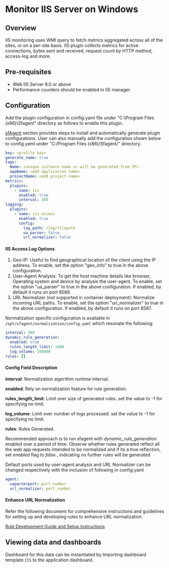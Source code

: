 # Monitor IIS Server on Windows

## Overview

IIS monitoring uses WMI query to fetch metrics aggregated across all of the sites, or on a per-site basis. IIS plugin collects metrics for active connections, bytes sent and received, request count by HTTP method, access-log and more.

## Pre-requisites

- Web IIS Server 8.0 or above 
- Performance counters should be enabled in IIS manager

## Configuration

Add the plugin configuration in config.yaml file under "C:\Program Files (x86)\Sfagent\" directory as follows to enable this plugin.

[sfAgent](/docs/selfhosted-lite/Quick_Start/getting_started#sfagent) section provides steps to install and automatically generate plugin configurations. User can also manually add the configuration shown below to config.yaml under "C:/Program Files (x86)/Sfagent/" directory.

```yaml
key: <profile key> 
generate_name: true 
tags: 
  Name: <unique instance name or will be generated from IP> 
  appName: <add application name> 
  projectName: <add project name> 
metrics: 
  plugins: 
    - name: iis 
      enabled: true 
      interval: 300
logging: 
  plugins: 
    - name: iis-access 
      enabled: true 
      config: 
        log_path: /log/filepath 
        ua_parser: false
        url_normalizer: false  

```

#### IIS Access Log Options

1. Geo-IP: Useful to find geographical location of the client using the IP address. To enable, set the option "geo_info" to true in the above configuration.
2. User-Agent Analysis: To get the host machine details like browser, Operating system and device by analysis the user-agent. To enable, set the option "ua_parser" to true in the above configuration. If enabled, by default it runs on port 8586.
3. URL Normalizer (not supported in container deployment): Normalize incoming URL paths. To enable, set the option "url_normalizer" to true in the above configuration. If enabled, by default it runs on port 8587. 

Normalization specific configuration is available in `/opt/sfagent/normalization/config.yaml` which resonate the following:

``` yaml
interval: 300
dynamic_rule_generation:
  enabled: true
  rules_length_limit: 1000 
  log_volume: 100000
rules: []
```

#### Config Field Description

**interval**: Normalization algorithm runtime interval.

**enabled**: Rely on normalization feature for rule generation.

**rules_length_limit**: Limit over size of generated rules. set the value to -1  for specifying no limit.

**log_volume**: Limit over number of logs processed. set the value to -1  for specifying no limit.

**rules**: Rules Generated.

Recommended approach is to run sfagent with *dynamic_rule_generation* enabled over a period of time. Observe whether rules generated reflect all the web app requests intended to be normalized and if its a true reflection, set *enabled* flag to *false* , indicating no further rules will be generated

Default ports used by user-agent analysis and URL Normalizer can be changed respectively with the inclusion of following in config.yaml

``` yaml
agent:
  uaparserport: port_number
  url_normalizer: port_number
```

#### Enhance URL Normalization

Refer the following document for comprehensive instructions and guidelines for setting up and developing rules to enhance URL normalization.

[Rule Development Guide and Setup Instructions](https://docs.google.com/document/d/1c1FWXYoAiXJa8ET9Uvq5N--nNQcwVjMGWyPbz38z0a4/edit) 

## Viewing data and dashboards

Dashboard for this data can be instantiated by Importing dashboard template `IIS` to the application dashboard. 
